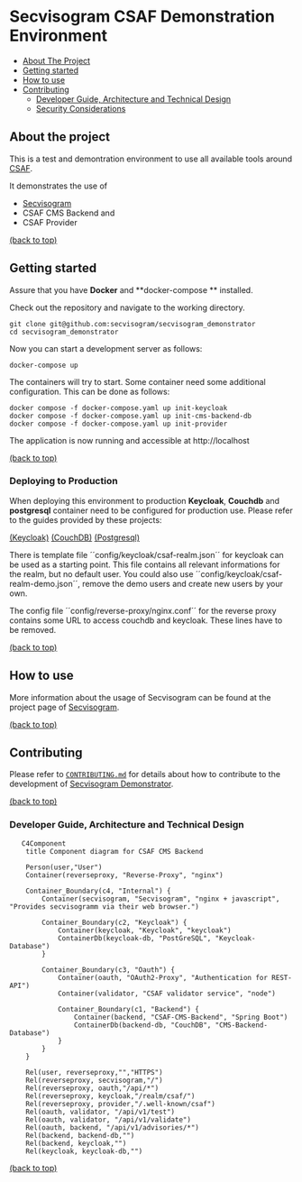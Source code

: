# Secvisogram CSAF Demonstration Environment

- [About The Project](#about-the-project)
- [Getting started](#getting-started)
- [How to use](#how-to-use)
- [Contributing](#contributing)
  - [Developer Guide, Architecture and Technical Design](#developer-guide-architecture-and-technical-design)
  - [Security Considerations](#security-considerations)

## About the project

This is a test and demontration environment to use all available tools around [CSAF](https://docs.oasis-open.org/csaf/csaf/v2.0/csaf-v2.0.html).

It demonstrates the use of 

- [Secvisogram](https://secvisogram.github.io)
- CSAF CMS Backend and 
- CSAF Provider

[(back to top)](#secvisogram-csaf-demonstration-environment)

## Getting started

Assure that you have **Docker** and **docker-compose ** installed.

Check out the repository and navigate to the working directory.

    git clone git@github.com:secvisogram/secvisogram_demonstrator
    cd secvisogram_demonstrator

Now you can start a development server as follows:

    docker-compose up

The containers will try to start. Some container need some additional configuration. This can be done as follows:

	docker compose -f docker-compose.yaml up init-keycloak
	docker compose -f docker-compose.yaml up init-cms-backend-db
	docker compose -f docker-compose.yaml up init-provider

The application is now running and accessible at http://localhost

[(back to top)](#secvisogram-csaf-demonstration-environment)

### Deploying to Production

When deploying this environment to production **Keycloak**, **Couchdb** and **postgresql** container need to be configured for production use. Please refer to the guides provided by these projects:

[(Keycloak)](https://keycloak.org)
[(CouchDB)](https://couchdb.org)
[(Postgresql)](https://postgreql.org)

There is template file ´´config/keycloak/csaf-realm.json´´ for keycloak can be used as a starting point. This file contains all relevant informations for the realm, but no default user. You could also use ´´config/keycloak/csaf-realm-demo.json´´, remove the demo users and create new users by your own.

The config file ´´config/reverse-proxy/nginx.conf´´ for the reverse proxy contains some URL to access couchdb and keycloak. These lines have to be removed.

[(back to top)](#secvisogram-csaf-demonstration-environment)

## How to use

More information about the usage of Secvisogram can be found at the project page of [Secvisogram](https://github.com/secvisogram/secvisogram).

[(back to top)](#secvisogram-csaf-demonstration-environment)

## Contributing

Please refer to [`CONTRIBUTING.md`](CONTRIBUTING.md) for details about how to contribute to the development of [Secvisogram Demonstrator](https://github.com/secvisogram/secvisogram_demonstrator).

[(back to top)](#secvisogram-csaf-demonstration-environment)

### Developer Guide, Architecture and Technical Design

```mermaid
   C4Component
    title Component diagram for CSAF CMS Backend

    Person(user,"User")
    Container(reverseproxy, "Reverse-Proxy", "nginx")
    
    Container_Boundary(c4, "Internal") {
        Container(secvisogram, "Secvisogram", "nginx + javascript", "Provides secvisogramm via their web browser.")

        Container_Boundary(c2, "Keycloak") {
            Container(keycloak, "Keycloak", "keycloak")
            ContainerDb(keycloak-db, "PostGreSQL", "Keycloak-Database")
        }

        Container_Boundary(c3, "Oauth") {
            Container(oauth, "OAuth2-Proxy", "Authentication for REST-API")
            Container(validator, "CSAF validator service", "node")

            Container_Boundary(c1, "Backend") {
                Container(backend, "CSAF-CMS-Backend", "Spring Boot")
                ContainerDb(backend-db, "CouchDB", "CMS-Backend-Database")
            }
        }
    }

    Rel(user, reverseproxy,"","HTTPS")
    Rel(reverseproxy, secvisogram,"/")
    Rel(reverseproxy, oauth,"/api/*")
    Rel(reverseproxy, keycloak,"/realm/csaf/")
    Rel(reverseproxy, provider,"/.well-known/csaf")
    Rel(oauth, validator, "/api/v1/test")
    Rel(oauth, validator, "/api/v1/validate")
    Rel(oauth, backend, "/api/v1/advisories/*")
    Rel(backend, backend-db,"")
    Rel(backend, keycloak,"")
    Rel(keycloak, keycloak-db,"")   

```

[(back to top)](#secvisogram-csaf-demonstration-environment)